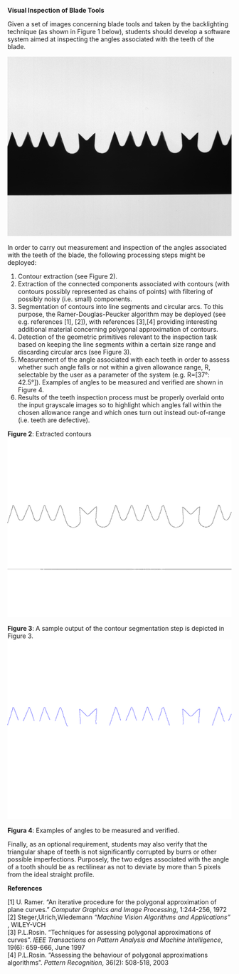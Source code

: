 **Visual Inspection of Blade Tools**

Given a set of images concerning blade tools and taken by the backlighting technique (as shown in Figure 1 below), students should develop a software system aimed at inspecting the angles associated with the teeth of the blade.

![Image Alt text](ProjectImages/saw_01.png "Figure 1")


In order to carry out measurement and inspection of the angles associated with the teeth of the blade, the following processing steps might be deployed:
1. Contour extraction (see Figure 2).
2. Extraction of the connected components associated with contours (with contours possibly represented as chains of points) with filtering of possibly noisy (i.e. small) components.
3. Segmentation of contours into line segments and circular arcs. To this purpose, the Ramer-Douglas-Peucker algorithm may be deployed (see e.g. references [1], [2]), with references [3],[4] providing interesting additional material concerning polygonal approximation of contours.
4. Detection of the geometric primitives relevant to the inspection task based on keeping the line segments within a certain size range and discarding circular arcs (see Figure 3).
5. Measurement of the angle associated with each teeth in order to assess whether such angle falls or not within a given allowance range, R, selectable by the user as a parameter of the system (e.g. R=[37°: 42.5°]). Examples of angles to be measured and verified are shown in Figure 4.
6. Results of the teeth inspection process must be properly overlaid onto the input grayscale images so to highlight which angles fall within the chosen allowance range and which ones turn out instead out-of-range (i.e. teeth are defective).

**Figure 2**: Extracted contours
![Image Alt text](ProjectImages/saw_01_contours.png "Figure 2")

**Figure 3**: A sample output of the contour segmentation step is depicted in Figure 3.
![Image Alt text](ProjectImages/saw_01_straight_lines.png "Figure 2")

**Figura 4**: Examples of angles to be measured and verified.


Finally, as an optional requirement, students may also verify that the triangular shape of teeth is not significantly corrupted by burrs or other possible imperfections. Purposely, the two edges associated with the angle of a tooth should be as rectilinear as not to deviate by more than 5 pixels from the ideal straight profile.

**References**

[1] U. Ramer. “An iterative procedure for the polygonal approximation of plane curves.” *Computer Graphics and Image Processing*, 1:244-256, 1972  
[2] Steger,Ulrich,Wiedemann *“Machine Vision Algorithms and Applications”* , WILEY-VCH  
[3] P.L.Rosin. “Techniques for assessing polygonal approximations of curves”. *IEEE Transactions on Pattern Analysis and Machine Intelligence*, 19(6): 659-666, June 1997  
[4] P.L.Rosin. “Assessing the behaviour of polygonal approximations algorithms”. *Pattern Recognition*, 36(2): 508-518, 2003
